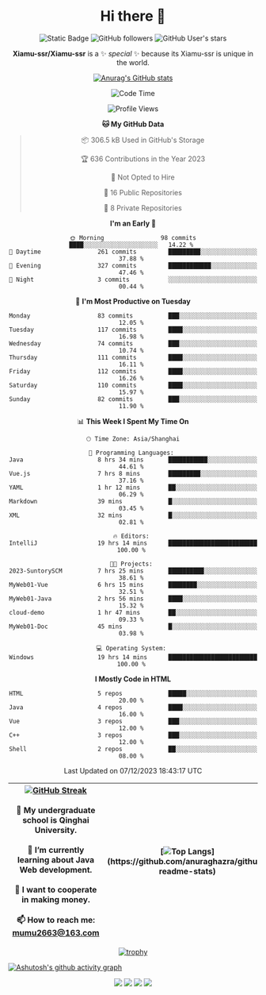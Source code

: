 
<!--

Here are some ideas to get you started:

- 🔭 I’m currently working on ...
- 🌱 I’m currently learning ...
- 👯 I’m looking to collaborate on ...
- 🤔 I’m looking for help with ...
- 💬 Ask me about ...
- 📫 How to reach me: ...
- 😄 Pronouns: ...
- ⚡ Fun fact: ...
-->

<div align=center>
  <div>
    
  # Hi there 👋
  ![Static Badge](https://img.shields.io/badge/build-pass-green)
  ![GitHub followers](https://img.shields.io/github/followers/Xiamu-ssr)
  ![GitHub User's stars](https://img.shields.io/github/stars/Xiamu-ssr)

  **Xiamu-ssr/Xiamu-ssr** is a ✨ _special_ ✨ because its Xiamu-ssr is unique in the world.
  </div>
</div>

<div align="center">

  [![Anurag's GitHub stats](https://github-readme-stats.vercel.app/api?username=Xiamu-ssr&count_private=true&show_icons=true&theme=ambient_gradient)](https://github.com/anuraghazra/github-readme-stats)

  <!--START_SECTION:waka-->
![Code Time](http://img.shields.io/badge/Code%20Time-137%20hrs%2056%20mins-blue)

![Profile Views](http://img.shields.io/badge/Profile%20Views-6-blue)

**🐱 My GitHub Data** 

> 📦 306.5 kB Used in GitHub's Storage 
 > 
> 🏆 636 Contributions in the Year 2023
 > 
> 🚫 Not Opted to Hire
 > 
> 📜 16 Public Repositories 
 > 
> 🔑 8 Private Repositories 
 > 
**I'm an Early 🐤** 

```text
🌞 Morning                98 commits          ████░░░░░░░░░░░░░░░░░░░░░   14.22 % 
🌆 Daytime                261 commits         █████████░░░░░░░░░░░░░░░░   37.88 % 
🌃 Evening                327 commits         ████████████░░░░░░░░░░░░░   47.46 % 
🌙 Night                  3 commits           ░░░░░░░░░░░░░░░░░░░░░░░░░   00.44 % 
```
📅 **I'm Most Productive on Tuesday** 

```text
Monday                   83 commits          ███░░░░░░░░░░░░░░░░░░░░░░   12.05 % 
Tuesday                  117 commits         ████░░░░░░░░░░░░░░░░░░░░░   16.98 % 
Wednesday                74 commits          ███░░░░░░░░░░░░░░░░░░░░░░   10.74 % 
Thursday                 111 commits         ████░░░░░░░░░░░░░░░░░░░░░   16.11 % 
Friday                   112 commits         ████░░░░░░░░░░░░░░░░░░░░░   16.26 % 
Saturday                 110 commits         ████░░░░░░░░░░░░░░░░░░░░░   15.97 % 
Sunday                   82 commits          ███░░░░░░░░░░░░░░░░░░░░░░   11.90 % 
```


📊 **This Week I Spent My Time On** 

```text
🕑︎ Time Zone: Asia/Shanghai

💬 Programming Languages: 
Java                     8 hrs 34 mins       ███████████░░░░░░░░░░░░░░   44.61 % 
Vue.js                   7 hrs 8 mins        █████████░░░░░░░░░░░░░░░░   37.16 % 
YAML                     1 hr 12 mins        ██░░░░░░░░░░░░░░░░░░░░░░░   06.29 % 
Markdown                 39 mins             █░░░░░░░░░░░░░░░░░░░░░░░░   03.45 % 
XML                      32 mins             █░░░░░░░░░░░░░░░░░░░░░░░░   02.81 % 

🔥 Editors: 
IntelliJ                 19 hrs 14 mins      █████████████████████████   100.00 % 

🐱‍💻 Projects: 
2023-SuntorySCM          7 hrs 25 mins       ██████████░░░░░░░░░░░░░░░   38.61 % 
MyWeb01-Vue              6 hrs 15 mins       ████████░░░░░░░░░░░░░░░░░   32.51 % 
MyWeb01-Java             2 hrs 56 mins       ████░░░░░░░░░░░░░░░░░░░░░   15.32 % 
cloud-demo               1 hr 47 mins        ██░░░░░░░░░░░░░░░░░░░░░░░   09.33 % 
MyWeb01-Doc              45 mins             █░░░░░░░░░░░░░░░░░░░░░░░░   03.98 % 

💻 Operating System: 
Windows                  19 hrs 14 mins      █████████████████████████   100.00 % 
```

**I Mostly Code in HTML** 

```text
HTML                     5 repos             █████░░░░░░░░░░░░░░░░░░░░   20.00 % 
Java                     4 repos             ████░░░░░░░░░░░░░░░░░░░░░   16.00 % 
Vue                      3 repos             ███░░░░░░░░░░░░░░░░░░░░░░   12.00 % 
C++                      3 repos             ███░░░░░░░░░░░░░░░░░░░░░░   12.00 % 
Shell                    2 repos             ██░░░░░░░░░░░░░░░░░░░░░░░   08.00 % 
```




 Last Updated on 07/12/2023 18:43:17 UTC
<!--END_SECTION:waka-->

</div>


<div align="center">

| [![GitHub Streak](https://streak-stats.demolab.com?user=Xiamu-ssr&theme=blood)](https://git.io/streak-stats) <br/><br/> 🔭 My undergraduate school is Qinghai University. <br/><br/> 🌱 I’m currently learning about Java Web development. <br/><br> 👯 I want to cooperate in making money. <br/><br/> 📫 How to reach me: mumu2663@163.com | [![Top Langs](https://github-readme-stats.vercel.app/api/top-langs/?username=Xiamu-ssr&layout=donut&langs_count=16&text_color=000&icon_color=fff&theme=graywhite")](https://github.com/anuraghazra/github-readme-stats) |
| ----- | --- |
  
</div>

<!--

[![Readme Card](https://github-readme-stats.vercel.app/api/pin/?username=Xiamu-ssr&repo=OMP-DFSG&theme=graywhite)](https://github.com/anuraghazra/github-readme-stats)

-->

<div align="center">

[![trophy](https://github-profile-trophy.vercel.app/?username=Xiamu-ssr&row=1&theme=onedark)](https://github.com/ryo-ma/github-profile-trophy)
  
</div>

[![Ashutosh's github activity graph](https://github-readme-activity-graph.vercel.app/graph?username=Xiamu-ssr&theme=react)](https://github.com/ashutosh00710/github-readme-activity-graph)

<div align="center">

[![](https://stats.justsong.cn/api/leetcode/?username=xiamusss&cn=true&theme=vue)](https://leetcode.cn/u/xiamusss/)
[![](https://stats.justsong.cn/api/zhihu?username=1138882663&theme=vue)](https://www.zhihu.com/people/1138882663)
[![](https://stats.justsong.cn/api/bilibili/?id=1398826277&theme=vue)](https://space.bilibili.com/1398826277)
[![](https://stats.justsong.cn/api/csdn?id=m0_51390969&theme=vue)](https://blog.csdn.net/m0_51390969)
  
</div>





